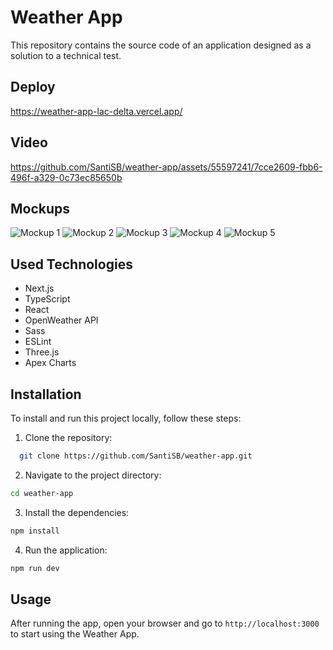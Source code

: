 # Weather App

This repository contains the source code of an application designed as a solution to a technical test.

## Deploy
https://weather-app-lac-delta.vercel.app/

## Video
https://github.com/SantiSB/weather-app/assets/55597241/7cce2609-fbb6-496f-a329-0c73ec85650b

## Mockups
![Mockup 1](https://github.com/SantiSB/weather-app/assets/55597241/f48ad472-fc86-45df-9034-aeef4bc5cc93)
![Mockup 2](https://github.com/SantiSB/weather-app/assets/55597241/9e045bef-5558-4ccc-bdc9-1a5905f1f877)
![Mockup 3](https://github.com/SantiSB/weather-app/assets/55597241/19f08335-f41e-458a-8874-3b20e89d778d)
![Mockup 4](https://github.com/SantiSB/weather-app/assets/55597241/d78f17bf-d44b-4fc9-b4ef-a4b78bde9d1e)
![Mockup 5](https://github.com/SantiSB/weather-app/assets/55597241/e5a963aa-d0ee-4bef-910f-8db2a90c93fb)

## Used Technologies

- Next.js
- TypeScript
- React
- OpenWeather API
- Sass
- ESLint
- Three.js
- Apex Charts

## Installation

To install and run this project locally, follow these steps:

1. Clone the repository:

```bash
  git clone https://github.com/SantiSB/weather-app.git
```

2. Navigate to the project directory:

```bash
cd weather-app
```

3. Install the dependencies:
   
```bash
npm install
```

4. Run the application:

```bash
npm run dev
```

## Usage

After running the app, open your browser and go to `http://localhost:3000` to start using the Weather App.
